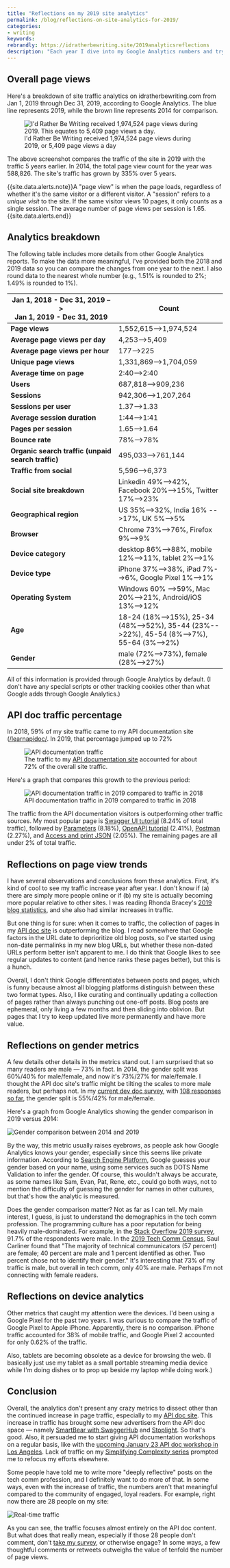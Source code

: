 ```yaml
---
title: "Reflections on my 2019 site analytics"
permalink: /blog/reflections-on-site-analytics-for-2019/
categories:
- writing
keywords:
rebrandly: https://idratherbewriting.site/2019analyticsreflections
description: "Each year I dive into my Google Analytics numbers and try to identify trends on my blog. In 2019, idratherbewriting.com had 1,974,524 page views, or about 5,409 page views a day (225 page views an hour). Traffic to the API doc site increased from 59% to 72%. Overall, this traffic suggests that maintaining a living documentation site that is continually updated might be more valuable than a continual stream of blog posts. I also reflect on my site's gender analytics, which has a slight trend towards more male readers."
---
```


## Overall page views

Here's a breakdown of site traffic analytics on idratherbewriting.com from Jan 1, 2019 through Dec 31, 2019, according to Google Analytics. The blue line represents 2019, while the brown line represents 2014 for comparison.

<figure><img src="https://idratherbewritingmedia.com/images/google-analytics2020-audience.png"  alt="I'd Rather Be Writing received 1,974,524 page views during 2019. This equates to 5,409 page views a day." /> <figcaption>I'd Rather Be Writing received 1,974,524 page views during 2019, or 5,409 page views a day</figcaption></figure>

The above screenshot compares the traffic of the site in 2019 with the traffic 5 years earlier. In 2014, the total page view count for the year was 588,826. The site's traffic has grown by 335% over 5 years.

{{site.data.alerts.note}}A "page view" is when the page loads, regardless of whether it's the same visitor or a different visitor. A "session" refers to a <i>unique visit</i> to the site. If the same visitor views 10 pages, it only counts as a single session. The average number of page views per session is 1.65.{{site.data.alerts.end}}

## Analytics breakdown

The following table includes more details from other Google Analytics reports. To make the data more meaningful, I've provided both the 2018 and 2019 data so you can compare the changes from one year to the next. I also round data to the nearest whole number (e.g., 1.51% is rounded to 2%; 1.49% is rounded to 1%).

<table>
<colgroup>
   <col width="50%" />
   <col width="50%" />
</colgroup>
    <thead>
    <tr>
        <th>Jan 1, 2018 - Dec 31, 2019 –> <br/>Jan 1, 2019 - Dec 31, 2019</th>
        <th>Count</th>
    </tr>
    </thead>
    <tbody>
    <tr>
        <td markdown="span"><b>Page views</b></td>
        <td markdown="span">1,552,615-->1,974,524</td>
    </tr>
    <tr>
        <td markdown="span"><b>Average page views per day</b></td>
        <td markdown="span">4,253-->5,409</td>
    </tr>
    <tr>
        <td markdown="span"><b>Average page views per hour</b></td>
        <td markdown="span">177-->225</td>
    </tr>
    <tr>
        <td markdown="span"><b>Unique page views</b></td>
        <td markdown="span">1,331,869-->1,704,059</td>
    </tr>
    <tr>
        <td markdown="span"><b>Average time on page</b></td>
        <td markdown="span">2:40-->2:40</td>
    </tr>
    <tr>
        <td markdown="span"><b>Users</b></td>
        <td markdown="span">687,818-->909,236</td>
    </tr>
    <tr>
        <td markdown="span"><b>Sessions</b></td>
        <td markdown="span">942,306-->1,207,264</td>
    </tr>
    <tr>
        <td markdown="span"><b>Sessions per user</b></td>
        <td markdown="span">1.37-->1.33</td>
    </tr>
    <tr>
        <td markdown="span"><b>Average session duration</b></td>
        <td markdown="span">1:44-->1:41</td>
    </tr>
    <tr>
        <td markdown="span"><b>Pages per session</b></td>
        <td markdown="span">1.65-->1.64</td>
    </tr>
    <tr>
        <td markdown="span"><b>Bounce rate</b></td>
        <td markdown="span">78%-->78%</td>
    </tr>
    <tr>
        <td markdown="span"><b>Organic search traffic (unpaid search traffic)</b></td>
        <td markdown="span">495,033-->761,144</td>
    </tr>
    <tr>
        <td markdown="span"><b>Traffic from social</b></td>
        <td markdown="span">5,596-->6,373</td>
    </tr>
    <tr>
        <td markdown="span"><b>Social site breakdown</b></td>
        <td markdown="span">Linkedin 49%-->42%, Facebook 20%-->15%, Twitter 17%-->23% </td>
    </tr>
    <tr>
        <td markdown="span"><b>Geographical region</b></td>
        <td markdown="span">US 35%-->32%, India 16% -->17%, UK 5%-->5%</td>
    </tr>
    <tr>
        <td markdown="span"><b>Browser</b></td>
        <td markdown="span">Chrome 73%-->76%, Firefox 9%-->9%</td>
    </tr>
    <tr>
        <td markdown="span"><b>Device category</b></td>
        <td markdown="span">desktop 86%-->88%, mobile 12%-->11%, tablet 2%-->1%</td>
    </tr>
    <tr>
        <td markdown="span"><b>Device type</b></td>
        <td markdown="span">iPhone 37%-->38%, iPad 7%-->6%, Google Pixel 1%-->1%
        </td>
    </tr>
    <tr>
        <td markdown="span"><b>Operating System</b></td>
        <td markdown="span">Windows 60% -->59%, Mac 20%-->21%, Android/iOS 13%-->12%</td>
    </tr>
    <tr>
        <td markdown="span"><b>Age</b></td>
        <td markdown="span">18-24 (18%-->15%), 25-34 (48%-->52%), 35-44 (23%-->22%), 45-54 (8%-->7%), 55-64 (3%-->2%)</td>
    </tr>
    <tr>
        <td markdown="span"><b>Gender</b></td>
        <td markdown="span">male (72%-->73%), female (28%-->27%)</td>
    </tr>
    </tbody>
</table>

All of this information is provided through Google Analytics by default. (I don't have any special scripts or other tracking cookies other than what Google adds through Google Analytics.)

## API doc traffic percentage

In 2018, 59% of my site traffic came to my API documentation site ([/learnapidoc/](/learnapidoc/). In 2019, that percentage jumped up to 72%

<figure><img src="https://idratherbewritingmedia.com/images/learnapidoc_traffic3.png" alt="API documentation traffic" /> <figcaption>The traffic to my <a href='https://idratherbewriting.com/learnapidoc/'>API documentation site</a> accounted for about 72% of the overall site traffic.</figcaption></figure>

Here's a graph that compares this growth to the previous period:

<figure><img src="https://idratherbewritingmedia.com/images/learnapidocpreviousperiod.png" alt="API documentation traffic in 2019 compared to traffic in 2018" /> <figcaption>API documentation traffic in 2019 compared to traffic in 2018</figcaption></figure>

The traffic from the API documentation visitors is outperforming other traffic sources. My most popular page is [Swagger UI tutorial](/learnapidoc/pubapis_swagger.html) (8.24% of total traffic), followed by [Parameters](/learnapidoc/docapis_doc_parameters.html) (8.18%),  [OpenAPI tutorial](/learnapidoc/pubapis_openapi_tutorial_overview.html) (2.41%), [Postman](/learnapidoc/docapis_postman.html) (2.27%), and [Access and print JSON](/learnapidoc/docapis_access_json_values.html) (2.05%). The remaining pages are all under 2% of total traffic.

## Reflections on page view trends

I have several observations and conclusions from these analytics. First, it's kind of cool to see my traffic increase year after year. I don't know if (a) there are simply more people online or if (b) my site is actually becoming more popular relative to other sites. I was reading Rhonda Bracey's [2019 blog statistics](https://cybertext.wordpress.com/2019/12/31/2019-blog-statistics/), and she also had similar increases in traffic.

But one thing is for sure: when it comes to traffic, the collection of pages in my [API doc site](/learnapidoc/) is outperforming the blog. I read somewhere that Google factors in the URL date to deprioritize old blog posts, so I've started using non-date permalinks in my new blog URLs, but whether these non-dated URLs perform better isn't apparent to me. I do think that Google likes to see regular updates to content (and hence ranks these pages better), but this is a hunch.

Overall, I don't think Google differentiates between posts and pages, which is funny because almost all blogging platforms distinguish between these two format types. Also, I like curating and continually updating a collection of pages rather than always punching out one-off posts. Blog posts are ephemeral, only living a few months and then sliding into oblivion. But pages that I try to keep updated live more permanently and have more value.

## Reflections on gender metrics

A few details other details in the metrics stand out. I am surprised that so many readers are male &mdash; 73% in fact. In 2014, the gender split was 60%/40% for male/female, and now it's 73%/27% for male/female. I thought the API doc site's traffic might be tilting the scales to more male readers, but perhaps not. In my [current dev doc survey](https://www.questionpro.com/t/AOaGwZgCFE), with [108 responses so far](https://www.questionpro.com/t/PGhS9ZgCFE), the gender split is 55%/42% for male/female.

Here's a graph from Google Analytics showing the gender comparison in 2019 versus 2014:

<img style="max-width: 450px" src="https://idratherbewritingmedia.com/images/gender2019analytics.png" alt="Gender comparison between 2014 and 2019" />

By the way, this metric usually raises eyebrows, as people ask how Google Analytics knows your gender, especially since this seems like private information. According to [Search Engine Platform](http://www.searchengineplatform.com/how-google-determines-age-and-gender-under-the-demographics-report-in-google-analytics/), Google guesses your gender based on your name, using some services such as DOTS Name Validation to infer the gender. Of course, this wouldn't always be accurate, as some names like Sam, Evan, Pat, Rene, etc., could go both ways, not to mention the difficulty of guessing the gender for names in other cultures, but that's how the analytic is measured.

Does the gender comparison matter? Not as far as I can tell. My main interest, I guess, is just to understand the demographics in the tech comm profession. The programming culture has a poor reputation for being heavily male-dominated. For example, in the [Stack Overflow 2019 survey](https://insights.stackoverflow.com/survey/2019#developer-profile-_-developer-role-and-gender), 91.7% of the respondents were male. In the [2019 Tech Comm Census](https://www.stc.org/intercom/2019/01/who-technical-communicators-are-a-summary-of-demographics-backgrounds-and-employment/), Saul Carliner found that "The majority of technical communicators (57 percent) are female; 40 percent are male and 1 percent identified as other. Two percent chose not to identify their gender." It's interesting that 73% of my traffic is male, but overall in tech comm, only 40% are male. Perhaps I'm not connecting with female readers.

## Reflections on device analytics

Other metrics that caught my attention were the devices. I'd been using a Google Pixel for the past two years. I was curious to compare the traffic of Google Pixel to Apple iPhone. Apparently, there is no comparison. iPhone traffic accounted for 38% of mobile traffic, and Google Pixel 2 accounted for only 0.62% of the traffic.

Also, tablets are becoming obsolete as a device for browsing the web. (I basically just use my tablet as a small portable streaming media device while I'm doing dishes or to prop up beside my laptop while doing work.)

## Conclusion

Overall, the analytics don't present any crazy metrics to dissect other than the continued increase in page traffic, especially to my [API doc site](/learnapidoc/). This increase in traffic has brought some new advertisers from the API doc space &mdash; namely [SmartBear with SwaggerHub](https://swagger.io/tools/swaggerhub/?utm_medium=display&utm_source=idratherbewriting&utm_campaign=irbwsponsor) and [Stoplight](https://stoplight.io/?utm_source=idratherbewriting). So that's good. Also, it persuaded me to start giving API documentation workshops on a regular basis, like with the [upcoming January 23 API doc workshop in Los Angeles](/blog/upcoming-api-documentation-workshop-los-angeles-jan-23/). Lack of traffic on my [Simplifying Complexity series](/simplifying-complexity/index.html) prompted me to refocus my efforts elsewhere.

Some people have told me to write more "deeply reflective" posts on the tech comm profession, and I definitely want to do more of that. In some ways, even with the increase of traffic, the numbers aren't that meaningful compared to the community of engaged, loyal readers. For example, right now there are 28 people on my site:

<img src="https://idratherbewritingmedia.com/images/realtimeanalytics28.png" alt="Real-time traffic" />

As you can see, the traffic focuses almost entirely on the API doc content. But what does that really mean, especially if those 28 people don't comment, don't [take my survey](https://www.questionpro.com/a/TakeSurvey?tt=qYKAPa%2BvYY4%3D), or otherwise engage? In some ways, a few thoughtful comments or retweets outweighs the value of tenfold the number of page views.
